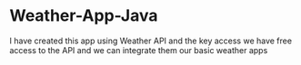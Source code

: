 # Weather-App-Java
I have created this app using Weather API and the key access we have free access to the API and we can integrate them our basic weather apps 
